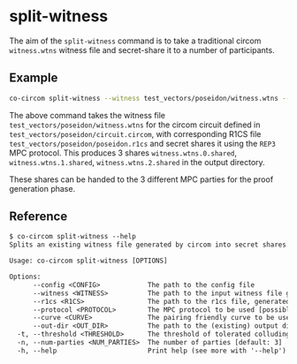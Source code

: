 # split-witness

The aim of the `split-witness` command is to take a traditional circom `witness.wtns` witness file and secret-share it to a number of participants.

## Example

```bash
co-circom split-witness --witness test_vectors/poseidon/witness.wtns --r1cs test_vectors/poseidon/poseidon.r1cs --protocol REP3 --curve BN254 --out-dir test_vectors/poseidon
```

The above command takes the witness file `test_vectors/poseidon/witness.wtns` for the circom circuit defined in `test_vectors/poseidon/circuit.circom`, with corresponding R1CS file `test_vectors/poseidon/poseidon.r1cs` and secret shares it using the `REP3` MPC protocol. This produces 3 shares `witness.wtns.0.shared`, `witness.wtns.1.shared`, `witness.wtns.2.shared` in the output directory.

These shares can be handed to the 3 different MPC parties for the proof generation phase.

## Reference

```txt
$ co-circom split-witness --help
Splits an existing witness file generated by circom into secret shares for use in MPC

Usage: co-circom split-witness [OPTIONS]

Options:
      --config <CONFIG>            The path to the config file
      --witness <WITNESS>          The path to the input witness file generated by circom
      --r1cs <R1CS>                The path to the r1cs file, generated by circom compiler
      --protocol <PROTOCOL>        The MPC protocol to be used [possible values: REP3, SHAMIR]
      --curve <CURVE>              The pairing friendly curve to be used [possible values: BN254, BLS12-381]
      --out-dir <OUT_DIR>          The path to the (existing) output directory
  -t, --threshold <THRESHOLD>      The threshold of tolerated colluding parties [default: 1]
  -n, --num-parties <NUM_PARTIES>  The number of parties [default: 3]
  -h, --help                       Print help (see more with '--help')
```
